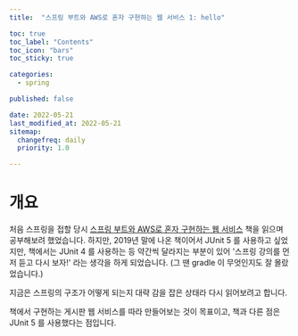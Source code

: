 ```yaml
---
title:  "스프링 부트와 AWS로 혼자 구현하는 웹 서비스 1: hello"

toc: true
toc_label: "Contents"
toc_icon: "bars"
toc_sticky: true

categories:
  - spring

published: false

date: 2022-05-21
last_modified_at: 2022-05-21
sitemap:
  changefreq: daily
  priority: 1.0

---
```


# 개요

처음 스프링을 접할 당시 [스프링 부트와 AWS로 혼자 구현하는 웹 서비스](http://www.yes24.com/Product/Goods/83849117) 책을 읽으며 공부해보려 했었습니다. 하지만, 2019년 말에 나온 책이어서 JUnit 5 를 사용하고 싶었지만, 책에서는 JUnit 4 를 사용하는 등 약간씩 달라지는 부분이 있어 '스프링 강의를 먼저 듣고 다시 보자!' 라는 생각을 하게 되었습니다. (그 땐 gradle 이 무엇인지도 잘 몰랐었습니다.)

지금은 스프링의 구조가 어떻게 되는지 대략 감을 잡은 상태라 다시 읽어보려고 합니다.

책에서 구현하는 게시판 웹 서비스를 따라 만들어보는 것이 목표이고, 책과 다른 점은 JUnit 5 를 사용했다는 점입니다.



# 